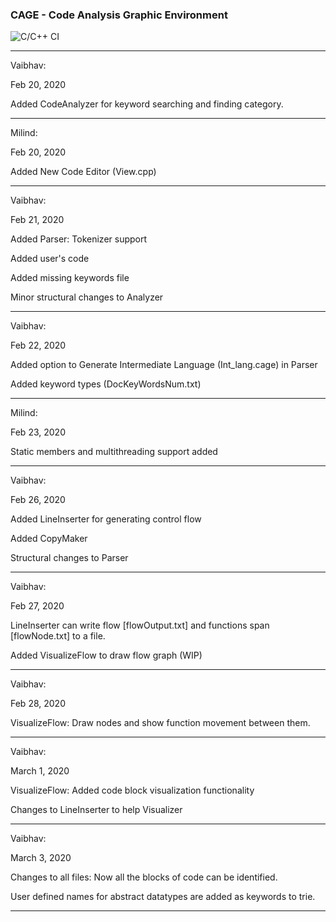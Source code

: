 ### CAGE - Code Analysis Graphic Environment

![C/C++ CI](https://github.com/VaibhavDN/CAGE/workflows/C/C++%20CI/badge.svg)

***

Vaibhav:

Feb 20, 2020

Added CodeAnalyzer for keyword searching and finding category.

***

Milind:

Feb 20, 2020

Added New Code Editor (View.cpp)

***

Vaibhav:

Feb 21, 2020

Added Parser: Tokenizer support

Added user's code

Added missing keywords file

Minor structural changes to Analyzer

***

Vaibhav:

Feb 22, 2020

Added option to Generate Intermediate Language (Int_lang.cage) in Parser

Added keyword types (DocKeyWordsNum.txt)

***

Milind:

Feb 23, 2020

Static members and multithreading support added

***

Vaibhav:

Feb 26, 2020

Added LineInserter for generating control flow

Added CopyMaker

Structural changes to Parser

***

Vaibhav:

Feb 27, 2020

LineInserter can write flow [flowOutput.txt] and functions span [flowNode.txt] to a file.

Added VisualizeFlow to draw flow graph (WIP)

***

Vaibhav:

Feb 28, 2020

VisualizeFlow: Draw nodes and show function movement between them.

***

Vaibhav:

March 1, 2020

VisualizeFlow: Added code block visualization functionality

Changes to LineInserter to help Visualizer

***

Vaibhav:

March 3, 2020

Changes to all files: Now all the blocks of code can be identified.

User defined names for abstract datatypes are added as keywords to trie.

***

